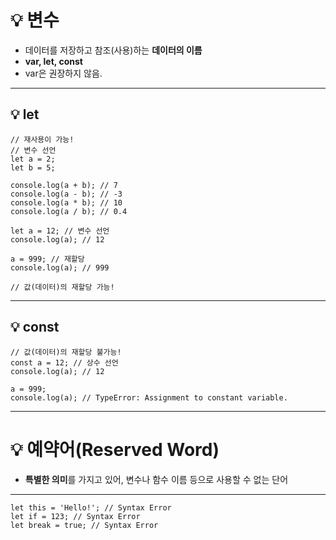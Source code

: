 # 💡 변수
- 데이터를 저장하고 참조(사용)하는 **데이터의 이름**
- **var, let, const**
- var은 권장하지 않음.
---
## 💡 let
```JS
// 재사용이 가능!
// 변수 선언
let a = 2;
let b = 5;

console.log(a + b); // 7
console.log(a - b); // -3
console.log(a * b); // 10
console.log(a / b); // 0.4

let a = 12; // 변수 선언
console.log(a); // 12

a = 999; // 재할당
console.log(a); // 999

// 값(데이터)의 재할당 가능!
```
---
## 💡 const
```JS
// 값(데이터)의 재할당 불가능!
const a = 12; // 상수 선언
console.log(a); // 12

a = 999;
console.log(a); // TypeError: Assignment to constant variable.
```
---
# 💡 예약어(Reserved Word)
- **특별한 의미**를 가지고 있어, 변수나 함수 이름 등으로 사용할 수 없는 단어
---
```JS
let this = 'Hello!'; // Syntax Error
let if = 123; // Syntax Error
let break = true; // Syntax Error
```
